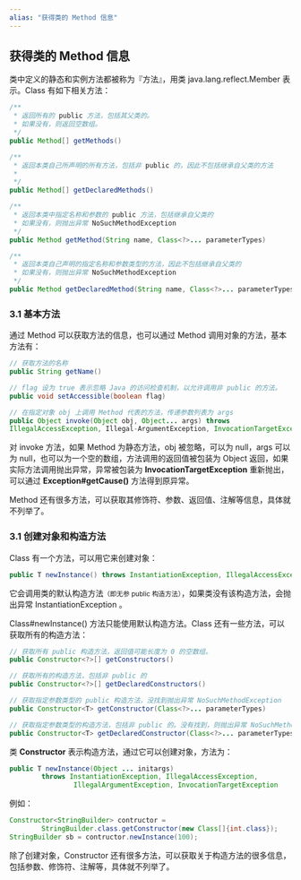 ```yaml
---
alias: "获得类的 Method 信息"
---
```


## 获得类的 Method 信息

类中定义的静态和实例方法都被称为『方法』，用类 java.lang.reflect.Member 表示。Class 有如下相关方法：

```java
/**
 * 返回所有的 public 方法，包括其父类的。
 * 如果没有，则返回空数组。
 */
public Method[] getMethods()

/**
 * 返回本类自己所声明的所有方法，包括非 public 的，因此不包括继承自父类的方法
 *
 */
public Method[] getDeclaredMethods()

/**
 * 返回本类中指定名称和参数的 public 方法，包括继承自父类的
 * 如果没有，则抛出异常 NoSuchMethodException
 */
public Method getMethod(String name, Class<?>... parameterTypes)

/**
 * 返回本类自己声明的指定名称和参数类型的方法，因此不包括继承自父类的
 * 如果没有，则抛出异常 NoSuchMethodException
 */
public Method getDeclaredMethod(String name, Class<?>... parameterTypes)
```

### 3.1 基本方法

通过 Method 可以获取方法的信息，也可以通过 Method 调用对象的方法，基本方法有：

```java
// 获取方法的名称
public String getName()

// flag 设为 true 表示忽略 Java 的访问检查机制，以允许调用非 public 的方法。
public void setAccessible(boolean flag)

// 在指定对象 obj 上调用 Method 代表的方法，传递参数列表为 args 
public Object invoke(Object obj, Object... args) throws
IllegalAccessException, Illegal-ArgumentException, InvocationTargetException
```

对 invoke 方法，如果 Method 为静态方法，obj 被忽略，可以为 null，args 可以为 null，也可以为一个空的数组，方法调用的返回值被包装为 Object 返回，如果实际方法调用抛出异常，异常被包装为 **InvocationTargetException** 重新抛出，可以通过 **Exception#getCause()** 方法得到原异常。

Method 还有很多方法，可以获取其修饰符、参数、返回值、注解等信息，具体就不列举了。


### 3.1 创建对象和构造方法

Class 有一个方法，可以用它来创建对象：

```java
public T newInstance() throws InstantiationException, IllegalAccessException
```

它会调用类的默认构造方法<small>（即无参 public 构造方法）</small>，如果类没有该构造方法，会抛出异常 InstantiationException 。

Class#newInstance() 方法只能使用默认构造方法。Class 还有一些方法，可以获取所有的构造方法：

```java
// 获取所有 public 构造方法，返回值可能长度为 0 的空数组。
public Constructor<?>[] getConstructors()

// 获取所有的构造方法，包括非 public 的
public Constructor<?>[] getDeclaredConstructors()

// 获取指定参数类型的 public 构造方法，没找到抛出异常 NoSuchMethodException
public Constructor<T> getConstructor(Class<?>... parameterTypes)

// 获取指定参数类型的构造方法，包括非 public 的。没有找到，则抛出异常 NoSuchMethodException
public Constructor<T> getDeclaredConstructor(Class<?>... parameterTypes)
```

类 **Constructor** 表示构造方法，通过它可以创建对象，方法为：

```java
public T newInstance(Object ... initargs)
        throws InstantiationException, IllegalAccessException,
                IllegalArgumentException, InvocationTargetException
```

例如：

```java
Constructor<StringBuilder> contructor = 
        StringBuilder.class.getConstructor(new Class[]{int.class});
StringBuilder sb = contructor.newInstance(100);
```

除了创建对象，Constructor 还有很多方法，可以获取关于构造方法的很多信息，包括参数、修饰符、注解等，具体就不列举了。
